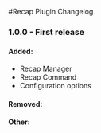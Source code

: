 #Recap Plugin Changelog
  
### 1.0.0 - First release
#### Added:
* Recap Manager
* Recap Command
* Configuration options

#### Removed:


#### Other:

